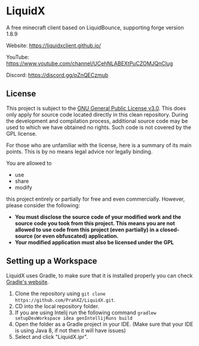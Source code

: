 # LiquidX
A free minecraft client based on LiquidBounce, supporting forge version 1.8.9

Website: https://liquidxclient.github.io/

YouTube: https://www.youtube.com/channel/UCehNLABEXtPuCZOMJQnClug

Discord: https://discord.gg/pZnQECzmub


## License
This project is subject to the [GNU General Public License v3.0](LICENSE). This does only apply for source code located directly in this clean repository. During the development and compilation process, additional source code may be used to which we have obtained no rights. Such code is not covered by the GPL license.

For those who are unfamiliar with the license, here is a summary of its main points. This is by no means legal advice nor legally binding.

You are allowed to
- use
- share
- modify

this project entirely or partially for free and even commercially. However, please consider the following:

- **You must disclose the source code of your modified work and the source code you took from this project. This means you are not allowed to use code from this project (even partially) in a closed-source (or even obfuscated) application.**
- **Your modified application must also be licensed under the GPL**


## Setting up a Workspace
LiquidX uses Gradle, to make sure that it is installed properly you can check [Gradle's website](https://gradle.org/install/).
1. Clone the repository using `git clone https://github.com/PrahXZ/LiquidX.git`. 
2. CD into the local repository folder.
3. If you are using Intelij run the following command `gradlew setupDevWorkspace idea genIntellijRuns build`
4. Open the folder as a Gradle project in your IDE. (Make sure that your IDE is using Java 8, if not then it will have issues)
5. Select and click "LiquidX.ipr".

